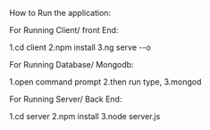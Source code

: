 How to Run the application:

For Running Client/ front End:

1.cd client
2.npm install
3.ng serve --o

For Running Database/ Mongodb:

1.open command prompt
2.then run type, 
3.mongod

For Running Server/ Back End:

1.cd server
2.npm install
3.node server.js




